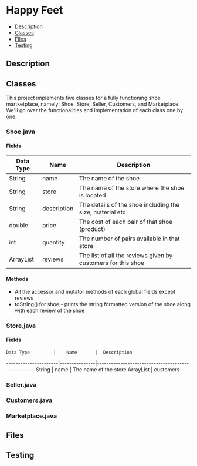 # Happy Feet #
- [Description](#description "Goto Description")
- [Classes](#classes "Goto Classes")
- [Files](#files "Goto Files")
- [Testing](#testing "Goto Testing")
## Description ##
## Classes ##
This project implements five classes for a fully functioning shoe martketplace, namely: Shoe, Store, Seller, Customers, and Marketplace. We'll go over the functionalities and implementation of each class one by one.
### Shoe.java ###
#### Fields ####
 Data Type          |     Name      |   Description
--------------------|-------------- |--------------------------------------------------
  String            |    name       | The name of the shoe
  String            |    store      | The name of the store where the shoe is located
  String            |  description  | The details of the shoe including the size, material etc
  double            |    price      | The cost of each pair of that shoe (product)
   int              |   quantity    | The number of pairs available in that store
ArrayList<String>   |   reviews     | The list of all the reviews given by customers for this shoe
#### Methods ####
- All the accessor and mutator methods of each global fields except reviews
- toString() for shoe - prints the string formatted version of the shoe along with each review of the shoe
### Store.java ###
#### Fields ####
    Data Type         |    Name       |  Description
----------------------|---------------|---------------------------------------------------
      String          |     name      | The name of the store
ArrayList<Customers>  |   customers
### Seller.java ###
### Customers.java ###
### Marketplace.java ###
## Files ##
## Testing ##
